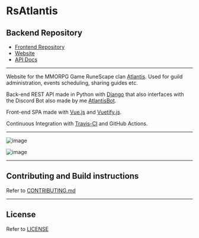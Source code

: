 # RsAtlantis

## Backend Repository

  - [Frontend Repository](https://github.com/johnvictorfs/rsatlantis-client)
- [Website](https://rsatlantis-9cd8a.web.app)
- [API Docs](https://rsatlantis.tk/api/docs/redoc)

---

Website for the MMORPG Game RuneScape clan [Atlantis](http://services.runescape.com/m=clan-home/l=3/clan/Atlantis). Used for guild administration, events scheduling, sharing guides etc.

Back-end REST API made in Python with [Django](https://www.djangoproject.com) that also interfaces with the Discord Bot also made by me [AtlantisBot](https://github.com/johnvictorfs/atlantisbot).

Front-end SPA made with [Vue.js](https://vuejs.org/) and [Vuetify.js](https://github.com/vuetifyjs/vuetify).

Continuous Integration with [Travis-CI](https://travis-ci.com/) and GitHub Actions.

---

![image](https://user-images.githubusercontent.com/37747572/95692336-70142f80-0bfb-11eb-9b24-ab79fa1169b5.png)

![image](https://user-images.githubusercontent.com/37747572/95692118-7e158080-0bfa-11eb-95fb-829428ba0357.png)

---

## Contributing and Build instructions

Refer to [CONTRIBUTING.md](CONTRIBUTING.md)

---

## License

Refer to [LICENSE](LICENSE)
